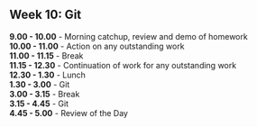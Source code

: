 ## Week 10: Git

**9.00 - 10.00** - Morning catchup, review and demo of homework   
**10.00 - 11.00** - Action on any outstanding work    
**11.00 - 11.15** - Break     
**11.15 - 12.30** - Continuation of work for any outstanding work   
**12.30 - 1.30** - Lunch   
**1.30 - 3.00** - Git    
**3.00 - 3.15** - Break      
**3.15 - 4.45** - Git    
**4.45 - 5.00** - Review of the Day    